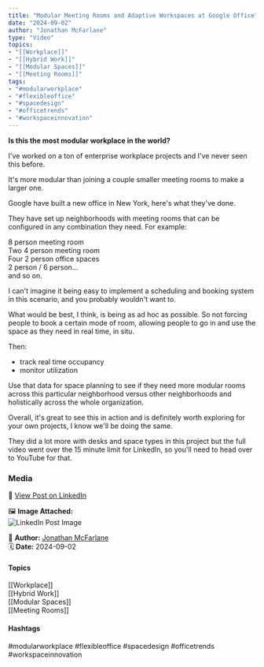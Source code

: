 ```yaml
---
title: "Modular Meeting Rooms and Adaptive Workspaces at Google Office" 
date: "2024-09-02"  
author: "Jonathan McFarlane"  
type: "Video"  
topics:  
- "[[Workplace]]"  
- "[[Hybrid Work]]"  
- "[[Modular Spaces]]"  
- "[[Meeting Rooms]]"  
tags:  
- "#modularworkplace"  
- "#flexibleoffice"  
- "#spacedesign"  
- "#officetrends"  
- "#workspaceinnovation"  
---
```

**Is this the most modular workplace in the world?**

I've worked on a ton of enterprise workplace projects and I've never seen this before.

It's more modular than joining a couple smaller meeting rooms to make a larger one.

Google have built a new office in New York, here's what they've done.

They have set up neighborhoods with meeting rooms that can be configured in any combination they need. For example:

8 person meeting room  
Two 4 person meeting room  
Four 2 person office spaces  
2 person / 6 person...  
and so on.

I can't imagine it being easy to implement a scheduling and booking system in this scenario, and you probably wouldn't want to.

What would be best, I think, is being as ad hoc as possible. So not forcing people to book a certain mode of room, allowing people to go in and use the space as they need in real time, in situ.

Then:

*   track real time occupancy
*   monitor utilization

Use that data for space planning to see if they need more modular rooms across this particular neighborhood versus other neighborhoods and holistically across the whole organization.

Overall, it's great to see this in action and is definitely worth exploring for your own projects, I know we'll be doing the same.

They did a lot more with desks and space types in this project but the full video went over the 15 minute limit for LinkedIn, so you'll need to head over to YouTube for that.

### Media

🔗 [View Post on LinkedIn](https://www.linkedin.com/feed/update/urn:li:activity:7236192010242572288)  
  
🖼 **Image Attached:**  
![LinkedIn Post Image](https://media.licdn.com/dms/image/v2/D5605AQEXSoWnvsUu4g/feedshare-thumbnail_720_1280/feedshare-thumbnail_720_1280/0/1725242345403?e=1742263200&v=beta&t=Nqs5IEG7ezBS22LYWXEeiYaJKf9B8YZBqivk3asSKPM)  
  
👤 **Author:** [Jonathan McFarlane](https://www.linkedin.com/in/jonathanmcfarlane/)  
🗓️ **Date:** 2024-09-02

#### Topics

[[Workplace]]  
[[Hybrid Work]]  
[[Modular Spaces]]  
[[Meeting Rooms]]

#### Hashtags

#modularworkplace #flexibleoffice #spacedesign #officetrends #workspaceinnovation